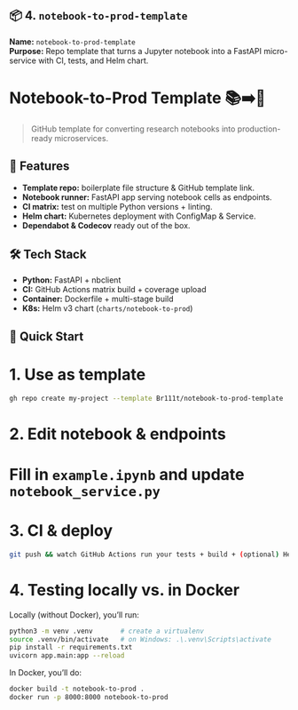 
## 📦 4. `notebook-to-prod-template`  
**Name:** `notebook-to-prod-template`  
**Purpose:** Repo template that turns a Jupyter notebook into a FastAPI micro-service with CI, tests, and Helm chart.

# Notebook-to-Prod Template 📚➡️🚀

> GitHub template for converting research notebooks into production-ready microservices.

## 🚀 Features
- **Template repo:** boilerplate file structure & GitHub template link.  
- **Notebook runner:** FastAPI app serving notebook cells as endpoints.  
- **CI matrix:** test on multiple Python versions + linting.  
- **Helm chart:** Kubernetes deployment with ConfigMap & Service.  
- **Dependabot & Codecov** ready out of the box.

## 🛠️ Tech Stack
- **Python:** FastAPI + nbclient  
- **CI:** GitHub Actions matrix build + coverage upload  
- **Container:** Dockerfile + multi-stage build  
- **K8s:** Helm v3 chart (`charts/notebook-to-prod`)  

## 🚀 Quick Start

# 1. Use as template
```bash
gh repo create my-project --template Br111t/notebook-to-prod-template
```

# 2. Edit notebook & endpoints
#    Fill in `example.ipynb` and update `notebook_service.py`

# 3. CI & deploy
```bash
git push && watch GitHub Actions run your tests + build + (optional) Helm install
```
# 4. Testing locally vs. in Docker

Locally (without Docker), you’ll run:
```bash
python3 -m venv .venv       # create a virtualenv
source .venv/bin/activate   # on Windows: .\.venv\Scripts\activate
pip install -r requirements.txt
uvicorn app.main:app --reload
```

In Docker, you’ll do:

```bash
docker build -t notebook-to-prod .
docker run -p 8000:8000 notebook-to-prod
```

